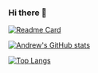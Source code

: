 ### Hi there 👋

[![Readme Card](https://github-readme-stats.vercel.app/api/pin/?username=AndrewMommers&repo=AndrewMommers/AndrewMommers&theme=github_dark)](https://github.com/AndrewMommers/AndrewMommers)

[![Andrew's GitHub stats](https://github-readme-stats.vercel.app/api?username=AndrewMommers&show_icons=true&theme=github_dark)](https://github.com/anuraghazra/github-readme-stats)

[![Top Langs](https://github-readme-stats.vercel.app/api/top-langs/?username=AndrewMommers&layout=compact&theme=github_dark)](https://github.com/anuraghazra/github-readme-stats)
